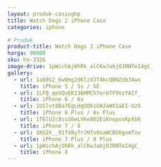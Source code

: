 ```yaml
---
layout: produk-casinghp
title: Watch Dogs 2 iPhone Case
categories: iphone

# Produk
product-title: Watch Dogs 2 iPhone Case
harga: 90000
sku: hn-3326
image-drive: 1pWichAjOhRk_alCKwJabjOJRNTeI4gC_
gallery:
  - url: 1a80S2_6w0mg2dKlzX3T4kcQBNZob34wx
    title: iPhone 5 / 5s / SE
  - url: 1LFQ_qeUQxEKI3bHMCh7erbTF9VzYAIf_
    title: iPhone 6 / 6s
  - url: 1U1lvt8Ba7EgLHqSO6iGNJaWX1aEI-Uz5
    title: iPhone 6 Plus / 6s Plus
  - url: 1T6lUZc8ssS6eLVke8D2EiKnepusKpXb6
    title: iPhone 7 / 8
  - url: 1KS2X__91fVBy7rJNTv0saWCBDOgxmTov
    title: iPhone 7 Plus / 8 Plus
  - url: 1pWichAjOhRk_alCKwJabjOJRNTeI4gC_
    title: iPhone X
---
```

